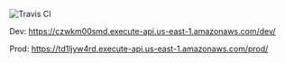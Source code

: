![Travis CI](https://travis-ci.org/dag-hammarskjold-library/dlx-rest.svg?branch=master)

Dev: https://czwkm00smd.execute-api.us-east-1.amazonaws.com/dev/ 

Prod: https://td1ljyw4rd.execute-api.us-east-1.amazonaws.com/prod/
